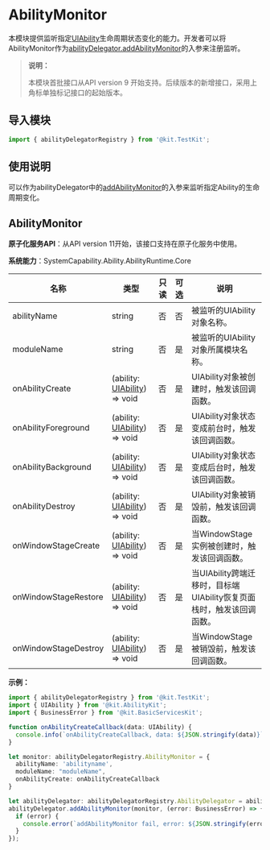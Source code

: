 # AbilityMonitor

<!--Kit: Ability Kit-->
<!--Subsystem: Ability-->
<!--Owner: @zexin_c-->
<!--Designer: @li-weifeng2024-->
<!--Tester: @lixueqing513-->
<!--Adviser: @huipeizi-->

本模块提供监听指定[UIAbility](js-apis-app-ability-uiAbility.md)生命周期状态变化的能力。开发者可以将AbilityMonitor作为[abilityDelegator.addAbilityMonitor](../apis-test-kit/js-apis-inner-application-abilityDelegator.md#addabilitymonitor9)的入参来注册监听。

> **说明：**
> 
> 本模块首批接口从API version 9 开始支持。后续版本的新增接口，采用上角标单独标记接口的起始版本。  

## 导入模块

```ts
import { abilityDelegatorRegistry } from '@kit.TestKit';
```

## 使用说明

可以作为abilityDelegator中的[addAbilityMonitor](../apis-test-kit/js-apis-inner-application-abilityDelegator.md#addabilitymonitor9)的入参来监听指定Ability的生命周期变化。

## AbilityMonitor

**原子化服务API**：从API version 11开始，该接口支持在原子化服务中使用。

**系统能力**：SystemCapability.Ability.AbilityRuntime.Core

| 名称                                                         | 类型     | 只读 | 可选 | 说明                                                         |
| ------------------------------------------------------------ | -------- | ---- | ---- | ------------------------------------------------------------ |
| abilityName                                                  | string   | 否   | 否   |  被监听的UIAbility对象名称。 |
| moduleName                                                  | string   | 否   | 是   | 被监听的UIAbility对象所属模块名称。 |
| onAbilityCreate | (ability: [UIAbility](js-apis-app-ability-uiAbility.md)) => void | 否   | 是   | UIAbility对象被创建时，触发该回调函数。 |
| onAbilityForeground | (ability: [UIAbility](js-apis-app-ability-uiAbility.md)) => void | 否   | 是   | UIAbility对象状态变成前台时，触发该回调函数。 |
| onAbilityBackground | (ability: [UIAbility](js-apis-app-ability-uiAbility.md)) => void | 否   | 是   | UIAbility对象状态变成后台时，触发该回调函数。 |
| onAbilityDestroy | (ability: [UIAbility](js-apis-app-ability-uiAbility.md)) => void | 否   | 是   | UIAbility对象被销毁前，触发该回调函数。 |
| onWindowStageCreate | (ability: [UIAbility](js-apis-app-ability-uiAbility.md)) => void | 否   | 是   | 当WindowStage实例被创建时，触发该回调函数。 |
| onWindowStageRestore | (ability: [UIAbility](js-apis-app-ability-uiAbility.md)) => void | 否   | 是   | 当UIAbility跨端迁移时，目标端UIAbility恢复页面栈时，触发该回调函数。 |
| onWindowStageDestroy | (ability: [UIAbility](js-apis-app-ability-uiAbility.md)) => void | 否   | 是   | 当WindowStage被销毁前，触发该回调函数。 |

**示例：**

```ts
import { abilityDelegatorRegistry } from '@kit.TestKit';
import { UIAbility } from '@kit.AbilityKit';
import { BusinessError } from '@kit.BasicServicesKit';

function onAbilityCreateCallback(data: UIAbility) {
  console.info(`onAbilityCreateCallback, data: ${JSON.stringify(data)}`);
}

let monitor: abilityDelegatorRegistry.AbilityMonitor = {
  abilityName: 'abilityname',
  moduleName: "moduleName",
  onAbilityCreate: onAbilityCreateCallback
}

let abilityDelegator: abilityDelegatorRegistry.AbilityDelegator = abilityDelegatorRegistry.getAbilityDelegator();
abilityDelegator.addAbilityMonitor(monitor, (error: BusinessError) => {
  if (error) {
    console.error(`addAbilityMonitor fail, error: ${JSON.stringify(error)}`);
  }
});
```
